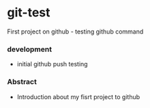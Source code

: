 # git-test
First project on github - testing github command


### development
- initial github push testing
### Abstract
- Introduction about my fisrt project to github
